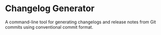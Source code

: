 # Changelog Generator

A command-line tool for generating changelogs and release notes from Git commits using conventional commit format.

